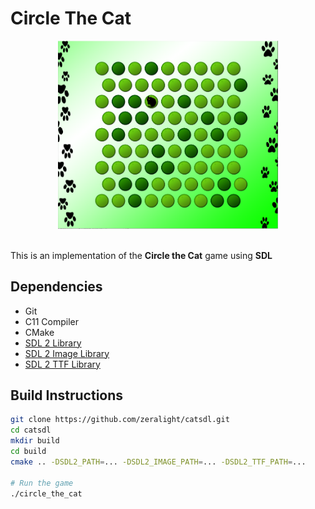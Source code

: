 # Circle The Cat

<p align="center"><img src="doc/img/screenshot.png" width="70%" /><br><br></p>

This is an implementation of the __Circle the Cat__ game using __SDL__

## Dependencies
- Git
- C11 Compiler
- CMake
- [SDL 2 Library](https://www.libsdl.org/)
- [SDL 2 Image Library](https://www.libsdl.org/projects/SDL_image)
- [SDL 2 TTF Library](https://www.libsdl.org/projects/SDL_ttf)

## Build Instructions
```bash
git clone https://github.com/zeralight/catsdl.git
cd catsdl
mkdir build
cd build
cmake .. -DSDL2_PATH=... -DSDL2_IMAGE_PATH=... -DSDL2_TTF_PATH=...

# Run the game
./circle_the_cat
```